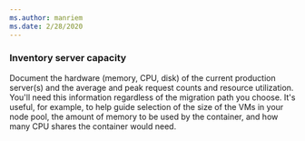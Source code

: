 ```yaml
---
ms.author: manriem
ms.date: 2/28/2020
---
```


### Inventory server capacity

Document the hardware (memory, CPU, disk) of the current production server(s) and the average and peak request counts and resource utilization. You'll need this information regardless of the migration path you choose. It's useful, for example, to help guide selection of the size of the VMs in your node pool, the amount of memory to be used by the container, and how many CPU shares the container would need.
